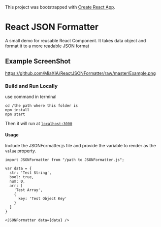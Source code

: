 This project was bootstrapped with [Create React App](https://github.com/facebook/create-react-app).

# React JSON Formatter
A small demo for reusable React Component. It takes data object and format it to a more readable JSON format

## Example ScreenShot
https://github.com/MiaXIA/ReactJSONFormatter/raw/master/Example.png

### Build and Run Locally
use command in terminal

```
cd /the path where this folder is
npm install
npm start
```
Then it will run at [`localhost:3000`](http://localhost:3000)

#### Usage
Include the JSONFormatter.js file and provide the variable to render as the `value` property.

```
import JSONFormatter from "/path to JSONFormatter.js";

var data = {
  str: 'Test String',
  bool: true,
  num: 0,
  arr: [
    'Test Array',
    {
      key: 'Test Object Key'
    }
  ]
}

<JSONFormatter data={data} />
```

